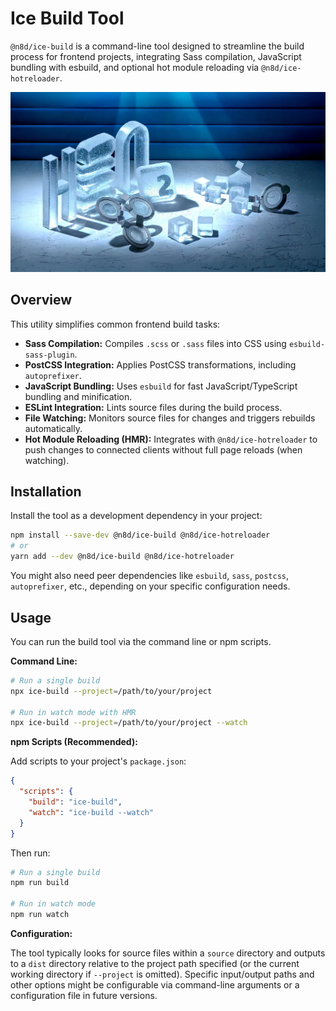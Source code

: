 # Ice Build Tool

`@n8d/ice-build` is a command-line tool designed to streamline the build process for frontend projects, integrating Sass compilation, JavaScript bundling with esbuild, and optional hot module reloading via `@n8d/ice-hotreloader`.

![hTWOo Iced Logo](https://raw.githubusercontent.com/n8design/ice/refs/heads/main/assets/frozen-htwoo.webp)

## Overview

This utility simplifies common frontend build tasks:

-   **Sass Compilation:** Compiles `.scss` or `.sass` files into CSS using `esbuild-sass-plugin`.
-   **PostCSS Integration:** Applies PostCSS transformations, including `autoprefixer`.
-   **JavaScript Bundling:** Uses `esbuild` for fast JavaScript/TypeScript bundling and minification.
-   **ESLint Integration:** Lints source files during the build process.
-   **File Watching:** Monitors source files for changes and triggers rebuilds automatically.
-   **Hot Module Reloading (HMR):** Integrates with `@n8d/ice-hotreloader` to push changes to connected clients without full page reloads (when watching).

## Installation

Install the tool as a development dependency in your project:

```bash
npm install --save-dev @n8d/ice-build @n8d/ice-hotreloader
# or
yarn add --dev @n8d/ice-build @n8d/ice-hotreloader
```

You might also need peer dependencies like `esbuild`, `sass`, `postcss`, `autoprefixer`, etc., depending on your specific configuration needs.

## Usage

You can run the build tool via the command line or npm scripts.

**Command Line:**

```bash
# Run a single build
npx ice-build --project=/path/to/your/project

# Run in watch mode with HMR
npx ice-build --project=/path/to/your/project --watch
```

**npm Scripts (Recommended):**

Add scripts to your project's `package.json`:

```json
{
  "scripts": {
    "build": "ice-build",
    "watch": "ice-build --watch"
  }
}
```

Then run:

```bash
# Run a single build
npm run build

# Run in watch mode
npm run watch
```

**Configuration:**

The tool typically looks for source files within a `source` directory and outputs to a `dist` directory relative to the project path specified (or the current working directory if `--project` is omitted). Specific input/output paths and other options might be configurable via command-line arguments or a configuration file in future versions.
